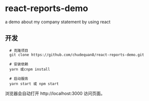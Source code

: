 # react-reports-demo
a demo about my company statement by using react

## 开发
```
  # 克隆项目
  git clone https://github.com/chudequan8/react-reports-demo.git
  
  # 安装依赖
  yarn 或cnpm install
  
  # 启动服务
  yarn start 或 npm start
```
浏览器会自动打开 http://localhost:3000 访问页面。
